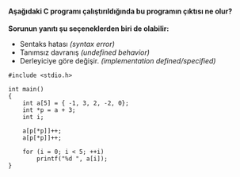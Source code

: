 #### Aşağıdaki C programı çalıştırıldığında bu programın çıktısı ne olur?

**Sorunun yanıtı şu seçeneklerden biri de olabilir:**
+ Sentaks hatası _(syntax error)_
+ Tanımsız davranış *(undefined behavior)*
+ Derleyiciye göre değişir. *(implementation defined/specified)*

```
#include <stdio.h>

int main()
{
	int a[5] = { -1, 3, 2, -2, 0};
	int *p = a + 3;
	int i;

	a[p[*p]]++;
	a[p[*p]]++;
	
	for (i = 0; i < 5; ++i)
		printf("%d ", a[i]);
}

```
